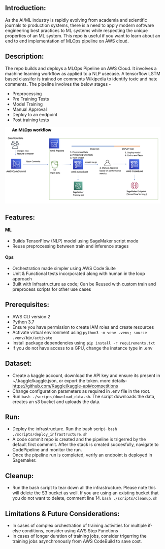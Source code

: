 ## Introduction: 
As the AI/ML industry is rapidly evolving from academia and scientific journals to production
systems, there is a need to apply modern software engineering best practices to ML systems while respecting the unique
properties of an ML system. This repo is useful if you want to learn about an end to end implementation of MLOps pipeline on AWS cloud.   

## Description: 
The repo builds and deploys a MLOps Pipeline on AWS Cloud. It involves 
a machine learning workflow as applied to a NLP usecase. A tensorflow LSTM based classifer is trained on comments Wikipedia to identify toxic and hate comments. The pipeline involves the below stages - 
 - Preprocessing
 - Pre Training Tests
 - Model Training
 - Manual Approval
 - Deploy to an endpoint
 - Post training tests
 
<p align="center">
<img src="images/arch.png" width="899" class="centerImage">
</p>

## Features:
#### ML
- Builds TensorFlow (NLP) model using SageMaker script mode
- Reuse preprocessing between train and inference stages
#### Ops
- Orchestration made simpler using AWS Code Suite
- Unit & Functional tests incorporated along with human in the loop approach
- Built with Infrastructure as code; Can be Reused with custom train and preprocess scripts for other use cases

## Prerequisites: 
 - AWS CLI version 2
 - Python 3.7 
 - Ensure you have permission to create IAM roles and create resources
 - Activate virtual environment using `python3 -m venv .venv; source .venv/bin/activate`
 - Install package dependencies using `pip install -r requirements.txt`
 - If you do not have access to a GPU, change the instance type in .env
 
## Dataset: 
 - Create a kaggle account, download the API key and ensure its present in ~/.kaggle/kaggle.json, or export the token. more details- https://github.com/Kaggle/kaggle-api#competitions
 - Change configuration parameters as required in .env file in the root. 
 - Run `bash ./scripts/download_data.sh`. The script downloads the data, creates an s3 bucket and uploads the data. 
 
## Run: 
 - Deploy the infrastructure. Run the bash script- 
   `bash ./scripts/deploy_infrastructure.sh`
 - A code commit repo is created and the pipeline is trigerred by the default first commmit. After the stack is created succesfully, navigate to CodePipeline and monitor the run.    
 - Once the pipeline run is completed, verify an endpoint is deployed in Sagemaker. 

 ## Cleanup:
 - Run the bash script to tear down all the infrastructure. Please note this will delete the S3 bucket as well. If you are using an existing bucket that you do not want to delete, comment line 14. 
    `bash ./scripts/cleanup.sh`

## Limitations & Future Considerations:
 - In cases of complex orchestration of training activities for multiple if-else conditions, consider using AWS Step Functions 
 - In cases of longer duration of training jobs, consider trigerring the training jobs asynchronously from AWS CodeBuild to save cost. 

